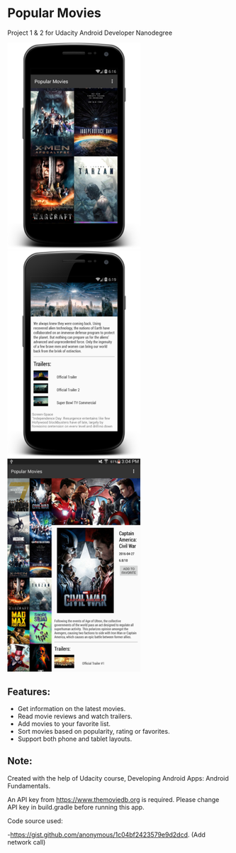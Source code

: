 # Popular Movies

 Project 1 & 2 for Udacity Android Developer Nanodegree

<img src="https://github.com/xdeng9/PopularMovies/blob/master/Screenshots/device-2016-09-30-151728.png" width="300"/><img src="https://github.com/xdeng9/PopularMovies/blob/master/Screenshots/device-2016-09-30-151933.png" width="300"/>
<img src="https://github.com/xdeng9/PopularMovies/blob/master/Screenshots/Screenshot_2016-09-30-15-04-27.png" width="300"/>

## Features:
- Get information on the latest movies.
- Read movie reviews and watch trailers.
- Add movies to your favorite list.
- Sort movies based on popularity, rating or favorites.
- Support both phone and tablet layouts.

## Note:
Created with the help of Udacity course, Developing Android Apps: Android Fundamentals.

An API key from https://www.themoviedb.org is required. 
Please change API key in build.gradle before running this app.

Code source used:

-https://gist.github.com/anonymous/1c04bf2423579e9d2dcd. (Add network call)
